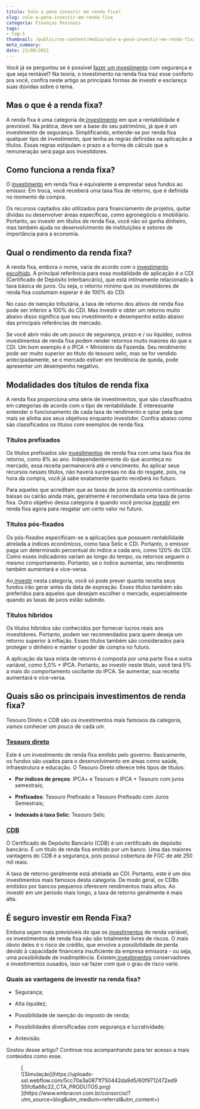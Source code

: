 ```yaml
---
titulo: Vale a pena investir em renda fixa?
slug: vale-a-pena-investir-em-renda-fixa
categoria: Finanças Pessoais
tags:
- tag-1
thumbnail: /public/cms-content/media/vale-a-pena-investir-em-renda-fixa.jpg
meta_summary: 
date: 23/09/2021
---
```

Você já se perguntou se é possível [fazer um investimento](https://www.embracon.com.br/blog/investimentos-rentaveis) com segurança e que seja rentável? Na teoria, o investimento na renda fixa traz esse conforto pra você, confira neste artigo as principais formas de investir e esclareça suas dúvidas sobre o tema.

**Mas o que é a renda fixa?** 
------------------------------

A renda fixa é uma categoria de[ investimento](https://www.embracon.com.br/blog/diversificar-investimentos-financeiros-e-possivel) em que a rentabilidade é previsível. Na prática, deve ser a base do seu patrimônio, já que é um investimento de segurança. Simplificando, entende-se por renda fixa qualquer tipo de investimento, que tenha as regras definidas na aplicação a títulos. Essas regras estipulam o prazo e a forma de cálculo que a remuneração será paga aos investidores.

**Como funciona a renda fixa?** 
--------------------------------

O [investimento](https://www.embracon.com.br/blog/8-motivos-que-comprovam-que-consorcio-e-investimento) em renda fixa é equivalente a emprestar seus fundos ao emissor. Em troca, você receberá uma taxa fixa de retorno, que é definida no momento da compra.

Os recursos captados são utilizados para financiamento de projetos, quitar dívidas ou desenvolver áreas específicas, como agronegócio e imobiliário. Portanto, ao investir em títulos de renda fixa, você não só ganha dinheiro, mas também ajuda no desenvolvimento de instituições e setores de importância para a economia.

**Qual o rendimento da renda fixa?** 
-------------------------------------

A renda fixa, embora o nome, varia de acordo com o [investimento escolhido](https://www.embracon.com.br/blog/investimento-na-crise-o-consorcio-sempre-e-um-bom-negocio). A principal referência para essa modalidade de aplicação é o CDI (Certificado de Depósito Interbancário), que está intimamente relacionado à taxa básica de juros. Ou seja, o retorno mínimo que os investidores de renda fixa costumam esperar é de 100% do CDI.

No caso de isenção tributária, a taxa de retorno dos ativos de renda fixa pode ser inferior a 100% do CDI. Mas investir e obter um retorno muito abaixo disso significa que seu investimento e desempenho estão abaixo das principais referências de mercado.

Se você abrir mão de um pouco de segurança, prazo e / ou liquidez, outros investimentos de renda fixa podem render retornos muito maiores do que o CDI. Um bom exemplo é o IPCA + Ministério da Fazenda. Seu rendimento pode ser muito superior ao título do tesouro selic, mas se for vendido antecipadamente, se o mercado estiver em tendência de queda, pode apresentar um desempenho negativo.

**Modalidades dos títulos de renda fixa** 
------------------------------------------

A renda fixa proporciona uma série de investimentos, que são classificados em categorias de acordo com o tipo de rentabilidade. É interessante entender o funcionamento de cada taxa de rendimento e optar pela que mais se alinha aos seus objetivos enquanto investidor. Confira abaixo como são classificados os títulos com exemplos de renda fixa.

### Títulos prefixados 

Os títulos prefixados são [investimentos](https://www.embracon.com.br/blog/dicas-de-investimento-para-quem-ganha-pouco-dinheiro) de renda fixa com uma taxa fixa de retorno, como 8% ao ano. Independentemente do que aconteça no mercado, essa receita permanecerá até o vencimento. Ao aplicar seus recursos nesses títulos, não haverá surpresas no dia do resgate, pois, na hora da compra, você já sabe exatamente quanto receberá no futuro.

Para aqueles que acreditam que as taxas de juros da economia continuarão baixas ou cairão ainda mais, geralmente é recomendada uma taxa de juros fixa. Outro objetivo dessa categoria é quando você precisa [investir](https://www.embracon.com.br/blog/investimentos-alto-risco-vale-a-pena) em renda fixa agora para resgatar um certo valor no futuro.

### Títulos pós-fixados 

Os pós-fixados especificam-se a aplicações que possuem rentabilidade atrelada a índices econômicos, como taxa Selic e CDI. Portanto, o emissor paga um determinado percentual do índice a cada ano, como 120% do CDI. Como esses indicadores variam ao longo do tempo, os retornos seguem o mesmo comportamento. Portanto, se o índice aumentar, seu rendimento também aumentará e vice-versa.

Ao[ investir](https://www.embracon.com.br/blog/como-investir-ganhando-pouco) nesta categoria, você só pode prever quanta receita seus fundos irão gerar antes da data de expiração. Esses títulos também são preferidos para aqueles que desejam escolher o mercado, especialmente quando as taxas de juros estão subindo.

### Títulos híbridos 

Os títulos híbridos são conhecidos por fornecer lucros reais aos investidores. Portanto, podem ser recomendados para quem deseja um retorno superior à inflação. Esses títulos também são considerados para proteger o dinheiro e manter o poder de compra no futuro.

A aplicação da taxa mista de retorno é composta por uma parte fixa e outra variável, como 5,0% + IPCA. Portanto, ao investir neste título, você terá 5% a mais do comportamento oscilante do IPCA. Se aumentar, sua receita aumentará e vice-versa.

**Quais são os principais investimentos de renda fixa?** 
---------------------------------------------------------

Tesouro Direto e CDB são os investimentos mais famosos da categoria, vamos conhecer um pouco de cada um.

### [Tesouro direto](https://www.embracon.com.br/blog/tesouro-direto-guia-rapido-com-tudo-o-que-voce-precisa-saber)

Este é um investimento de renda fixa emitido pelo governo. Basicamente, os fundos são usados ​​para o desenvolvimento em áreas como saúde, infraestrutura e educação. O Tesouro Direto oferece três tipos de títulos:

- **Por índices de preços**: IPCA+ e Tesouro e IPCA + Tesouro com juros semestrais;

- **Prefixados**: Tesouro Prefixado e Tesouro Prefixado com Juros Semestrais;
- **Indexado à taxa Selic**: Tesouro Selic

### [CDB](https://www.embracon.com.br/blog/quais-sao-os-melhores-tipos-de-investimentos-atualmente-confira)

O Certificado de Depósito Bancário (CDB) é um certificado de depósito bancário. É um título de renda fixa emitido por um banco. Uma das maiores vantagens do CDB é a segurança, pois possui cobertura de FGC de até 250 mil reais.

A taxa de retorno geralmente está atrelada ao CDI. Portanto, este é um dos investimentos mais famosos desta categoria. De modo geral, os CDBs emitidos por bancos pequenos oferecem rendimentos mais altos. Ao investir em um período mais longo, a taxa de retorno geralmente é mais alta.

**É seguro investir em Renda Fixa?**
------------------------------------

Embora sejam mais previsíveis do que os [investimentos](https://www.embracon.com.br/blog/5-motivos-para-investir-em-consorcio) de renda variável, os investimentos de renda fixa não são totalmente livres de riscos. O mais óbvio deles é o risco de crédito, que envolve a possibilidade de perda devido à capacidade financeira insuficiente da empresa emissora - ou seja, uma possibilidade de inadimplência. Existem[ investimentos](https://www.embracon.com.br/blog/quanto-da-minha-renda-posso-investir) conservadores e investimentos ousados, isso vai fazer com que o grau de risco varie.

### **Quais as vantagens de investir na renda fixa?** 

- Segurança;

- Alta liquidez;
- Possibilidade de isenção do imposto de renda;
- Possibilidades diversificadas com segurança e lucratividade;
- Antevisão.

Gostou desse artigo? Continue nos acompanhando para ter acesso a mais conteúdos como esse.

<figure class="w-richtext-figure-type-image w-richtext-align-center">[<div>![Simulação](https://uploads-ssl.webflow.com/5cc70a3a0871f750442da9d5/60f9712472ed955fc6a66c22_CTA_PRODUTOS.png)</div>](https://www.embracon.com.br/consorcio/?utm_source=blog&utm_medium=referral&utm_content=)</figure>
